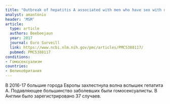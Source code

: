 ```yaml
---
title: "Outbreak of hepatitis A associated with men who have sex with men (MSM), England, July 2016 to January 2017"
analyst: amantonio
header: 'MSM'
article:
  type: article
  authors: Beebeejaun
  year: 2017
  journal: Euro Surveill
  link: https://www.ncbi.nlm.nih.gov/pmc/articles/PMC5388117/
  pubmed: PMC5388117
conditions:
- Гомосексуализм
countries:
- Великобритания
---
```


В 2016-17 большие города Европы захлестнула волна вспышек гепатита А. Подавляющее большинство заболевших были гомосексуалисты.
В Англии было зарегистрировано 37 случаев.
